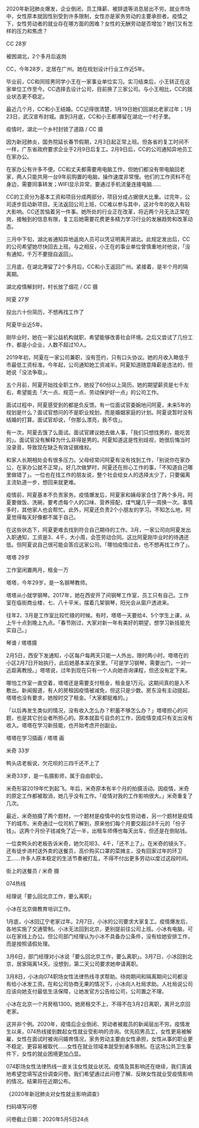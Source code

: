 2020年新冠肺炎爆发，企业倒闭，员工降薪、被辞退等消息层出不穷。就业市场中，女性原本就因性别受到许多限制，女性亦是家务劳动的主要承担者。疫情之下，女性劳动者的就业存在哪方面的困难？女性的无酬劳动是否增加？她们又有怎样的压力和焦虑？

CC 28岁

被困湖北，2个多月后返岗

CC，今年28岁，定居在广州。她在规划设计行业工作近5年。

毕业前，CC和同班男同学小王在一家事业单位实习。实习结束后，小王转正在这家单位工作至今。CC选择去设计公司，目前换了三家公司。与小王相比，CC的就业状态更不稳定。

最近几个月，CC和小王结婚。CC记得很清楚，1月19日她们回湖北老家过年；1月23日，武汉宣布封城。直到3月底，CC和小王都滞留在湖北一个村子里。

疫情时，湖北一个乡村封锁了道路 / CC 摄

因为新冠肺炎，国务院延长春节假期，2月3日起正常上班。但各省的复工时间不一样，广东省政府要求企业于2月9日后复工。2月9日后，CC的公司通知异地员工在家办公。

在家办公有许多不便。CC和丈夫都需要用电脑工作，但她们都没有带电脑回老家，两人只能共用一台9年前购置的电脑，操作速度非常慢。他们的工作资料不在身边，需要同事转发；WIFI显示异常，要通过手机流量连接电脑……

CC的工资分为基本工资和项目分成两部分，项目分成占据很大比重。过完年，公司逐步启动新项目。无法返回公司上班，CC难以参与其中，这对今年的收入有较大影响。CC还苦恼着另一件事。她所处的行业正在改革，将近两个月无法正常在岗，接触到的信息有限，复工后她需要花费更多精力学习行业的发展趋势和改革动态。

三月中下旬，湖北省通知异地返岗人员可以凭证明离开湖北。此规定发出后，CC的公司希望她尽快回去上班。与之相反，小王在的事业单位曾慎重地对他说，「没有通知，千万不要擅自返回」。

三月底，在湖北滞留了2个多月后，CC和小王返回广州。紧接着，是半个月的隔离期。

湖北疫情解封时，村长放了烟花 / CC 摄

阿夏 27岁

投出六十份简历，不想再找工作了

阿夏毕业近5年。

刚毕业时，她在一家公益机构就职，希望能够改善社会环境。之后又尝试了几份工作，都是小企业，人数不超过10人。

2019年初，阿夏在一家公司兼职，没有签约，只有口头协议。她的月收入略低于市最低工资标准。今年起，公司通知她工资减半。阿夏知道随意降薪是违法的，但她说「没法争取」。

五个月前，阿夏开始找全职工作，她投了60份以上简历。她的期望薪资是七千左右，希望能去「大一点、规范一点、劳动保护好一点」的公司工作。

面试过程中，阿夏感受到的都是负反馈。有一位面试官委婉地问阿夏，未来5年的规划是什么？面试官想问的不是职业规划，而是婚姻家庭的计划。阿夏说暂时没有结婚的打算。面试官却说，「你那么漂亮，我不信」。

有一次，阿夏去饿了么面试。面试官建议她去做人事，「我们只想找男的，能吃苦的」。面试官没有解释为什么非得是男的。阿夏知道这是性别歧视，她很后悔当时没录音，导致现在缺乏有效证据维权。

和家人长期相处会有很多压力。父母经常问阿夏有没有找到工作，「别说你在家办公，在家办公就不正常」。好几次做梦时，阿夏还在担心工作的事，「不知道自己哪里做错了」。一位也在找工作的朋友说，整个社会给女人的选择太少了，只要偏离主流轨道一步，想回来就更难。

疫情前，阿夏基本不负责家务。疫情爆发后，阿夏家和姨母家合住了两个多月。阿夏要做饭、洗碗，要考虑每个人的口味、营养搭配，煤气罐几乎一周换一次。事情多时，其他家人也会帮忙。此外，阿夏还负责2个小朋友的学习。不知怎么地，阿夏觉得每天好像都不属于自己。

在这些状态下，阿夏更难去找到符合自己期待的工作。3月，一家公司向阿夏发出入职通知，工资是3、4千，大小周，会签劳动合同。这比阿夏刚毕业时的待遇还低。但阿夏说自己很可能会答应这家公司。「哪怕疫情过去，也不想再找工作了」。

塔塔 29岁

工作室闲置两月，租金一万

塔塔，今年29岁，是一名钢琴教师。

塔塔从小就学钢琴。2017年，她在西安开了间钢琴工作室，员工只有自己。工作室在临街商业楼，七、八十平米，摆着几架钢琴，阳光会从窗户透进来。

往年2、3月是工作室比较忙碌的时候。有时，塔塔一天要给4、5个学生上课，从上午十点到晚上九点。「春节刚过，大家对新一年有美好的期望，想学习新技能充实自己。」

琴谱 / 塔塔摄

2月5日，西安下发通知，小区每户每两天只能一人外出，限时两小时。塔塔在的小区2月7日开始执行，此后她基本呆在家里。「可是学习钢琴，需要出门，一对一近距离教授。」塔塔说，过年到现在只有一个人向她咨询课程，但还没有定下来。

哪怕工作室一直空着，塔塔还是需要支付租金，租金是1万元。这期间真的是入不敷出。新闻报道，有人的房租因疫情被减免，但这只是少数。房东没有主动提起，塔塔也没有要求，她按时交了租金。「大家都挺难的。」

「以后再发生类似的情况，没有收入怎么办？积蓄不够怎么办？」塔塔担心的问题，也是其它创业者所担心的。原本就盈亏自负的工作，因疫情变成只有支出没有收入。塔塔在学习新技能，也开始考虑开创副业。

塔塔在学习插画 / 塔塔 画

米奇 33岁

鸭头店老板说，欠花呗的三四千还不上了

米奇33岁，是一名摄影师，属于自由职业。

米奇形容2019年忙到起飞。年后，米奇原本有半个月的拍摄活动。因疫情，米奇的原定工作都被取消，她几乎没有工作。「疫情对我的工作影响很大。」米奇重复了几次。

最近，米奇拍摄了两个题材，一个题材是疫情中的女性劳动者，另一个题材是疫情下的城市。米奇通过一位司机了解到，原来他们每个月要交超过8千元的「份子钱」。这两个月份子钱减免了近一半，出租车师傅也每天出车，但还是在倒贴钱。

一位卖鸭头的老板告诉米奇，她欠花呗3、4千，「还不上了」。在米奇的镜头下，还有徒步进村送外卖的送餐员，高价购买口罩的菜摊主，没有回家过年的环卫工……许多人原本稳定的生活节奏被打乱，不得不付出更多劳动以度过这段时间。

街上的送餐员 / 米奇 摄

074热线

经理说「要么回北京工作，要么离职」

小冰在北京做教育培训工作。

1月底，小冰回辽宁老家过年。2月7日，小冰的公司要求大家复工。疫情爆发后，各地实施了交通管制。小冰无法回到北京，更别提前往公司上班。小冰有电脑，可以在家线上办公。但公司部门经理认为小冰不具备办公条件，没有给她安排工作，而是按照请假处理。

3月6日，部门经理对小冰说「要么回北京工作，要么离职」。3月7日，小冰回到北京，居家隔离14天。没想到，第二天公司要求她申请离职。

3月8日，小冰向074职场女性法律热线寻求帮助。待岗期间和隔离期间公司都没有给小冰发工资。在和公司协商无果的情况下，小冰向人社局求助。人社局说公司应该向她支付最低生活保障，让她发官方公告给公司，公司置之不理。

小冰在北京一个月房租1300。她房租交不上，不得不在3月2日离职，离开北京回老家。

这并非个例。2020年，疫情后企业倒闭、劳动者被裁员的新闻层出不穷。疫情发生以来，074热线接到数起女性就业受影响的咨询。优先招男员工，女性更易被解雇，女性在面试时被询问婚育情况，家务劳动主要由女性承担，女性从事的职业更不稳定、更容易被取代……女性在就业领域本就受到诸多限制。在这场公共卫生事件下，女性的就业困境更加凸显。

074职场女性法律热线一直关注女性就业状况。疫情及其影响还在继续，我们真诚地希望您填写这份调查问卷。我们希望通过此问卷了解、反映女性就业受疫情影响的情况。结果将在近期公布。

《2020年新冠肺炎对女性就业影响调查》

扫码填写问卷

问卷截止日期：2020年5月5日24点


